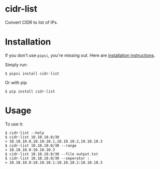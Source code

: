 # cidr-list

Convert CIDR to list of IPs.


# Installation

If you don't use `pipsi`, you're missing out.
Here are [installation instructions](https://github.com/mitsuhiko/pipsi#readme).

Simply run:

    $ pipsi install cidr-list

Or with pip

    $ pip install cidr-list


# Usage

To use it:

    $ cidr-list --help
    $ cidr-list 10.10.10.0/30
    > 10.10.10.0,10.10.10.1,10.10.10.2,10.10.10.3
    $ cidr-list 10.10.10.0/30 --range
    > 10.10.10.0-10.10.10.3
    $ cidr-list 10.10.10.0/30 --file output.txt
    $ cidr-list 10.10.10.0/30 --seperator :
    > 10.10.10.0:10.10.10.1:10.10.10.2:10.10.10.3
